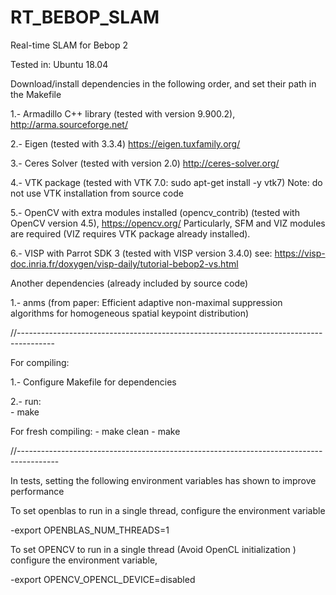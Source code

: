 # RT_BEBOP_SLAM

Real-time SLAM for Bebop 2

Tested in: Ubuntu 18.04


Download/install dependencies in the following order, and  set their path in the Makefile

1.- Armadillo C++ library  (tested with version 9.900.2), http://arma.sourceforge.net/

2.- Eigen  (tested with 3.3.4)      https://eigen.tuxfamily.org/

3.- Ceres Solver (tested with version 2.0)    http://ceres-solver.org/

4.- VTK package (tested with VTK 7.0: sudo apt-get install -y vtk7) Note: do not use VTK installation from source code   

5.- OpenCV with extra modules installed (opencv_contrib) (tested with OpenCV version 4.5), https://opencv.org/
    Particularly, SFM and VIZ modules are required (VIZ requires VTK package already installed).  

6.- VISP with Parrot SDK 3  (tested with VISP version  3.4.0)  see: https://visp-doc.inria.fr/doxygen/visp-daily/tutorial-bebop2-vs.html    



Another dependencies (already included by source code) 

1.- anms (from paper: Efficient adaptive non-maximal suppression algorithms for homogeneous spatial keypoint distribution)



//---------------------------------------------------------------------------------------

For compiling:

1.- Configure Makefile for dependencies

2.- run:  
    - make

For fresh compiling:
    - make clean
    - make

//----------------------------------------------------------------------------------------

In tests, setting the following environment variables has shown to improve performance

To set openblas to run in a single thread,
configure  the environment variable 
   
   -export OPENBLAS_NUM_THREADS=1

To set OPENCV to run in a single thread (Avoid OpenCL initialization )
configure  the environment variable, 
    
   -export OPENCV_OPENCL_DEVICE=disabled 
